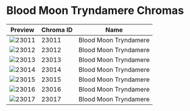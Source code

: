 # Blood Moon Tryndamere Chromas

| Preview | Chroma ID | Name |
|---------|-----------|------|
| ![23011](https://raw.communitydragon.org/latest/plugins/rcp-be-lol-game-data/global/default/v1/champion-chroma-images/23/23011.png) | 23011 | Blood Moon Tryndamere |
| ![23012](https://raw.communitydragon.org/latest/plugins/rcp-be-lol-game-data/global/default/v1/champion-chroma-images/23/23012.png) | 23012 | Blood Moon Tryndamere |
| ![23013](https://raw.communitydragon.org/latest/plugins/rcp-be-lol-game-data/global/default/v1/champion-chroma-images/23/23013.png) | 23013 | Blood Moon Tryndamere |
| ![23014](https://raw.communitydragon.org/latest/plugins/rcp-be-lol-game-data/global/default/v1/champion-chroma-images/23/23014.png) | 23014 | Blood Moon Tryndamere |
| ![23015](https://raw.communitydragon.org/latest/plugins/rcp-be-lol-game-data/global/default/v1/champion-chroma-images/23/23015.png) | 23015 | Blood Moon Tryndamere |
| ![23016](https://raw.communitydragon.org/latest/plugins/rcp-be-lol-game-data/global/default/v1/champion-chroma-images/23/23016.png) | 23016 | Blood Moon Tryndamere |
| ![23017](https://raw.communitydragon.org/latest/plugins/rcp-be-lol-game-data/global/default/v1/champion-chroma-images/23/23017.png) | 23017 | Blood Moon Tryndamere |